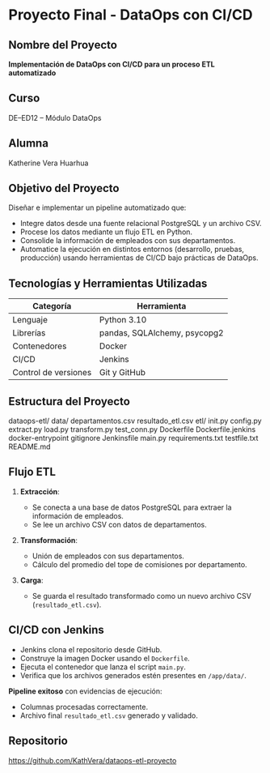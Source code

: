 # Proyecto Final - DataOps con CI/CD

## Nombre del Proyecto
**Implementación de DataOps con CI/CD para un proceso ETL automatizado**

## Curso
DE–ED12 – Módulo DataOps

## Alumna
Katherine Vera Huarhua


## Objetivo del Proyecto
Diseñar e implementar un pipeline automatizado que:
- Integre datos desde una fuente relacional PostgreSQL y un archivo CSV.
- Procese los datos mediante un flujo ETL en Python.
- Consolide la información de empleados con sus departamentos.
- Automatice la ejecución en distintos entornos (desarrollo, pruebas, producción) usando herramientas de CI/CD bajo prácticas de DataOps.


## Tecnologías y Herramientas Utilizadas

| Categoría        | Herramienta                      |
|------------------|----------------------------------|
| Lenguaje         | Python 3.10                      |
| Librerías        | pandas, SQLAlchemy, psycopg2     |
| Contenedores     | Docker                           |
| CI/CD            | Jenkins                          |
| Control de versiones | Git y GitHub                 |


## Estructura del Proyecto

dataops-etl/
    data/
      departamentos.csv
      resultado_etl.csv
    etl/
      init.py
      config.py
      extract.py
      load.py
      transform.py
      test_conn.py
    Dockerfile
	Dockerfile.jenkins
	docker-entrypoint
	gitignore
    Jenkinsfile
    main.py
    requirements.txt
	testfile.txt
    README.md


## Flujo ETL

1. **Extracción**:  
   - Se conecta a una base de datos PostgreSQL para extraer la información de empleados.
   - Se lee un archivo CSV con datos de departamentos.

2. **Transformación**:  
   - Unión de empleados con sus departamentos.
   - Cálculo del promedio del tope de comisiones por departamento.

3. **Carga**:  
   - Se guarda el resultado transformado como un nuevo archivo CSV (`resultado_etl.csv`).


## CI/CD con Jenkins

- Jenkins clona el repositorio desde GitHub.
- Construye la imagen Docker usando el `Dockerfile`.
- Ejecuta el contenedor que lanza el script `main.py`.
- Verifica que los archivos generados estén presentes en `/app/data/`.

**Pipeline exitoso** con evidencias de ejecución:
- Columnas procesadas correctamente.
- Archivo final `resultado_etl.csv` generado y validado.


## Repositorio
https://github.com/KathVera/dataops-etl-proyecto
